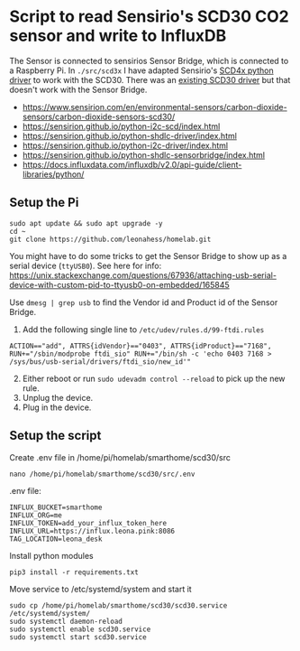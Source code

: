 # Script to read Sensirio's SCD30 CO2 sensor and write to InfluxDB

The Sensor is connected to sensirios Sensor Bridge, which is connected to a Raspberry Pi. In `./src/scd3x` I have adapted 
Sensirio's [SCD4x python driver](https://github.com/Sensirion/python-i2c-scd) to work with the SCD30. There was
an [existing SCD30 driver](https://github.com/RequestForCoffee/scd30) but that doesn't work with the Sensor Bridge.

- https://www.sensirion.com/en/environmental-sensors/carbon-dioxide-sensors/carbon-dioxide-sensors-scd30/
- https://sensirion.github.io/python-i2c-scd/index.html
- https://sensirion.github.io/python-shdlc-driver/index.html
- https://sensirion.github.io/python-i2c-driver/index.html
- https://sensirion.github.io/python-shdlc-sensorbridge/index.html
- https://docs.influxdata.com/influxdb/v2.0/api-guide/client-libraries/python/

## Setup the Pi

```
sudo apt update && sudo apt upgrade -y
cd ~
git clone https://github.com/leonahess/homelab.git
```

You might have to do some tricks to get the Sensor Bridge to show up as a serial device (`ttyUSB0`). See here for info: https://unix.stackexchange.com/questions/67936/attaching-usb-serial-device-with-custom-pid-to-ttyusb0-on-embedded/165845

Use `dmesg | grep usb` to find the Vendor id and Product id of the Sensor Bridge.

1. Add the following single line to `/etc/udev/rules.d/99-ftdi.rules`
```
ACTION=="add", ATTRS{idVendor}=="0403", ATTRS{idProduct}=="7168", RUN+="/sbin/modprobe ftdi_sio" RUN+="/bin/sh -c 'echo 0403 7168 > /sys/bus/usb-serial/drivers/ftdi_sio/new_id'"
```
2. Either reboot or run `sudo udevadm control --reload` to pick up the new rule.
3. Unplug the device.
4. Plug in the device.

## Setup the script

Create .env file in /home/pi/homelab/smarthome/scd30/src
```
nano /home/pi/homelab/smarthome/scd30/src/.env
```

.env file:
```
INFLUX_BUCKET=smarthome
INFLUX_ORG=me
INFLUX_TOKEN=add_your_influx_token_here
INFLUX_URL=https://influx.leona.pink:8086
TAG_LOCATION=leona_desk
```

Install python modules
```
pip3 install -r requirements.txt
```

Move service to /etc/systemd/system and start it
```
sudo cp /home/pi/homelab/smarthome/scd30/scd30.service /etc/systemd/system/
sudo systemctl daemon-reload
sudo systemctl enable scd30.service
sudo systemctl start scd30.service
```
